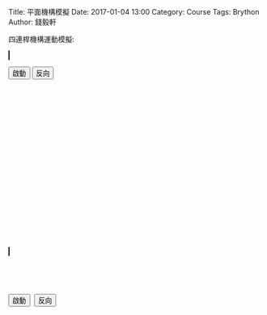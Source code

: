 Title: 平面機構模擬
Date: 2017-01-04 13:00
Category: Course
Tags: Brython
Author: 錢毅軒

四連桿機構運動模擬:

<!-- PELICAN_END_SUMMARY -->

<!-- sylvester.js 為向量、矩陣與幾何程式庫 http://sylvester.jcoglan.com/ -->
<script src="../course/w17/js/sylvester.js"></script>
<!-- PrairieDraw.js 為延伸 sylvester.js 的 html5 canvas 繪圖應用程式庫 https://github.com/martin70/PrairieDraw.js -->
<script src="../course/w17/js/PrairieDraw.js"></script>
<style>
canvas {
    border: 1px solid black;
}
</style>

<!-- 導入 Brython 標準程式庫 -->
<script type="text/javascript" 
    src="https://cdn.rawgit.com/brython-dev/brython/master/www/src/brython_dist.js">
</script>

<!-- 啟動 Brython -->
<script>
window.onload=function(){
brython(1);
}
</script>

<!-- 以下可以執行  Brython 程式 -->
<canvas id="fourbar" width="400" height="400"></canvas>
<script type="text/python3">
from browser import document
from browser import window
from browser import timer
from javascript import JSConstructor
import math

# 利用 window 擷取 PrairieDraw 程式庫變數物件, 然後以 JSConstructor 函式轉為 Brython 變數
pdraw = JSConstructor(window.PrairieDraw)
# 利用 window 擷取 PrairieDrawAnim 程式庫變數物件, 然後以 JSConstructor 函式轉為 Brython 變數
PrairieDrawAnim = JSConstructor(window.PrairieDrawAnim)

# 利用 window 擷取 sylvester 程式庫變數物件 Vector, 並將其 create 方法直接轉為 Brython 變數
# 在 sylvester 中的 $V 簡化變數無法直接在 Brython 程式中引用
vector = window.Vector.create

# 在 "fourbar" 畫布中建立 panim 動態模擬案例
panim = PrairieDrawAnim("fourbar")

# 平面連桿繪圖以 t = 0 起始
t = 0
# 控制轉動方向變數
direction = True

# 繪製不同 t 時間下的平面連桿
def draw():
    global t, direction, fast
    # 設定模擬繪圖範圍
    panim.setUnits(6, 6)
    # 設定箭頭線寬
    panim.setProp("arrowLineWidthPx",2)
    
    # 起始變數設定
    omega = 1
    length_bar1 = 1
    length_bar2 = 26/18
    length_bar3 = 2
    length_base = 40/18
    time = 0
    
    # 畫出地面直線
    G = vector([0, -0.5])
    panim.ground(G, vector([0, 1]), 10)
    
    # 連桿長度與角度計算
    A = t*omega # "theta"
    AD = length_bar1 #length of left bar
    AB = length_base #distance between two stationary pivots
    BC = length_bar3 #length of right bar
    CD = length_bar2 #length of middle bar
    BD = math.sqrt(AD*AD + AB*AB - 2*AD*AB*math.cos(A))
    C = math.acos((BC*BC + CD*CD - BD*BD)/(2*BC*CD))
    ABD = math.asin(CD * math.sin(C) / BD)
    DBC = math.asin(AD * math.sin(A) / BD)
    B = ABD + DBC
    D = math.pi - B - C
    
    # draw pivot
    pivot_left = vector([AB/-2, 0])
    pivot_right = vector([AB/2, 0])
    panim.pivot(vector([pivot_left.e(1), -0.5]), pivot_left, 0.5)
    panim.pivot(vector([pivot_right.e(1), -0.5]), pivot_right, 0.5)
    
    # 儲存轉換矩陣
    panim.save()
    #FIRST BAR
    panim.translate(pivot_left)
    panim.rotate(A)
    panim.rod(vector([0,0]), vector([AD,0]), 0.25)
    panim.point(vector([0,0]))
    
    #SECOND BAR
    panim.translate(vector([AD,0]))
    panim.rotate(A*-1) 	#"undo" the original A rotation
    panim.rotate(D)		#rotate by D only
    panim.rod(vector([0,0]), vector([CD,0]), 0.25)
    panim.point(vector([0,0]))
    
    #THIRD BAR
    panim.translate(vector([CD,0]))
    panim.rotate(math.pi+C)
    panim.rod(vector([0,0]), vector([BC,0]), 0.25)
    panim.point(vector([0,0]))
    # 回復原先的轉換矩陣
    panim.restore()
    
    panim.point(vector([pivot_right.e(1), 0]))
    # 時間增量
    if direction == True:
        t += 0.08
    else:
        t += -0.08

# 先畫出 t = 0 的連桿機構
draw()

# 將 anim 設為 None
anim = None

def launchAnimation(ev):
    global anim
    # 初始啟動, anim 為 None
    if anim is None:
        # 每 0.08 秒執行一次 draw 函式繪圖
        anim = timer.set_interval(draw, 80)
        # 初始啟動後, 按鈕文字轉為"暫停"
        document['power'].text = '暫停'
    elif anim == 'hold':
        # 當 anim 為 'hold' 表示曾經暫停後的啟動, 因此持續以 set_interval() 持續旋轉, 且將 power 文字轉為"暫停"
        anim = timer.set_interval(draw, 80)
        document['power'].text = '暫停'
    else:
        # 初始啟動後, 使用者再按 power, 此時 anim 非 None 也不是 'hold', 因此會執行 clear_interval() 暫停
        # 且將 anim 變數設為 'hold', 且 power 文字轉為"繼續"
        timer.clear_interval(anim)
        anim = 'hold'
        document['power'].text = '繼續'

def reverse(ev):
    global anim, direction
    # 當 anim 為 hold 時, 按鈕無效
    if anim != "hold":
        if direction == True:
            direction = False
        else:
            direction = True
    
document["power"].bind("click", launchAnimation)
document["reverse"].bind("click", reverse)
</script>
<button id="power">啟動</button>
<button id="reverse">反向</button>

<pre class="brush: python">
<!-- sylvester.js 為向量、矩陣與幾何程式庫 http://sylvester.jcoglan.com/ -->
<script src="../course/w17/js/sylvester.js"></script>
<!-- PrairieDraw.js 為延伸 sylvester.js 的 html5 canvas 繪圖應用程式庫 https://github.com/martin70/PrairieDraw.js -->
<script src="../course/w17/js/PrairieDraw.js"></script>
<style>
canvas {
    border: 1px solid black;
}
</style>

<!-- 導入 Brython 標準程式庫 -->
<script type="text/javascript" 
    src="https://cdn.rawgit.com/brython-dev/brython/master/www/src/brython_dist.js">
</script>

<!-- 啟動 Brython -->
<script>
window.onload=function(){
brython(1);
}
</script>

<!-- 以下可以執行  Brython 程式 -->
<canvas id="fourbar" width="400" height="400"></canvas>
<script type="text/python3">
from browser import document
from browser import window
from browser import timer
from javascript import JSConstructor
import math

# 利用 window 擷取 PrairieDraw 程式庫變數物件, 然後以 JSConstructor 函式轉為 Brython 變數
pdraw = JSConstructor(window.PrairieDraw)
# 利用 window 擷取 PrairieDrawAnim 程式庫變數物件, 然後以 JSConstructor 函式轉為 Brython 變數
PrairieDrawAnim = JSConstructor(window.PrairieDrawAnim)

# 利用 window 擷取 sylvester 程式庫變數物件 Vector, 並將其 create 方法直接轉為 Brython 變數
# 在 sylvester 中的 $V 簡化變數無法直接在 Brython 程式中引用
vector = window.Vector.create

# 在 "fourbar" 畫布中建立 panim 動態模擬案例
panim = PrairieDrawAnim("fourbar")

# 平面連桿繪圖以 t = 0 起始
t = 0
# 控制轉動方向變數
direction = True

# 繪製不同 t 時間下的平面連桿
def draw():
    global t, direction, fast
    # 設定模擬繪圖範圍
    panim.setUnits(6, 6)
    # 設定箭頭線寬
    panim.setProp("arrowLineWidthPx",2)
    
    # 起始變數設定
    omega = 1
    length_bar1 = 1
    length_bar2 = 26/18
    length_bar3 = 2
    length_base = 40/18
    time = 0
    
    # 畫出地面直線
    G = vector([0, -0.5])
    panim.ground(G, vector([0, 1]), 10)
    
    # 連桿長度與角度計算
    A = t*omega # "theta"
    AD = length_bar1 #length of left bar
    AB = length_base #distance between two stationary pivots
    BC = length_bar3 #length of right bar
    CD = length_bar2 #length of middle bar
    BD = math.sqrt(AD*AD + AB*AB - 2*AD*AB*math.cos(A))
    C = math.acos((BC*BC + CD*CD - BD*BD)/(2*BC*CD))
    ABD = math.asin(CD * math.sin(C) / BD)
    DBC = math.asin(AD * math.sin(A) / BD)
    B = ABD + DBC
    D = math.pi - B - C
    
    # draw pivot
    pivot_left = vector([AB/-2, 0])
    pivot_right = vector([AB/2, 0])
    panim.pivot(vector([pivot_left.e(1), -0.5]), pivot_left, 0.5)
    panim.pivot(vector([pivot_right.e(1), -0.5]), pivot_right, 0.5)
    
    # 儲存轉換矩陣
    panim.save()
    #FIRST BAR
    panim.translate(pivot_left)
    panim.rotate(A)
    panim.rod(vector([0,0]), vector([AD,0]), 0.25)
    panim.point(vector([0,0]))
    
    #SECOND BAR
    panim.translate(vector([AD,0]))
    panim.rotate(A*-1) 	#"undo" the original A rotation
    panim.rotate(D)		#rotate by D only
    panim.rod(vector([0,0]), vector([CD,0]), 0.25)
    panim.point(vector([0,0]))
    
    #THIRD BAR
    panim.translate(vector([CD,0]))
    panim.rotate(math.pi+C)
    panim.rod(vector([0,0]), vector([BC,0]), 0.25)
    panim.point(vector([0,0]))
    # 回復原先的轉換矩陣
    panim.restore()
    
    panim.point(vector([pivot_right.e(1), 0]))
    # 時間增量
    if direction == True:
        t += 0.08
    else:
        t += -0.08

# 先畫出 t = 0 的連桿機構
draw()

# 將 anim 設為 None
anim = None

def launchAnimation(ev):
    global anim
    # 初始啟動, anim 為 None
    if anim is None:
        # 每 0.08 秒執行一次 draw 函式繪圖
        anim = timer.set_interval(draw, 80)
        # 初始啟動後, 按鈕文字轉為"暫停"
        document['power'].text = '暫停'
    elif anim == 'hold':
        # 當 anim 為 'hold' 表示曾經暫停後的啟動, 因此持續以 set_interval() 持續旋轉, 且將 power 文字轉為"暫停"
        anim = timer.set_interval(draw, 80)
        document['power'].text = '暫停'
    else:
        # 初始啟動後, 使用者再按 power, 此時 anim 非 None 也不是 'hold', 因此會執行 clear_interval() 暫停
        # 且將 anim 變數設為 'hold', 且 power 文字轉為"繼續"
        timer.clear_interval(anim)
        anim = 'hold'
        document['power'].text = '繼續'

def reverse(ev):
    global anim, direction
    # 當 anim 為 hold 時, 按鈕無效
    if anim != "hold":
        if direction == True:
            direction = False
        else:
            direction = True
    
document["power"].bind("click", launchAnimation)
document["reverse"].bind("click", reverse)
</script>
<button id="power">啟動</button>
<button id="reverse">反向</button>
</pre>
